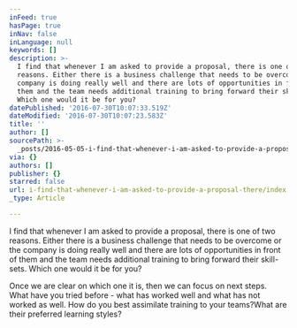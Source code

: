 ```yaml
---
inFeed: true
hasPage: true
inNav: false
inLanguage: null
keywords: []
description: >-
  I find that whenever I am asked to provide a proposal, there is one of two
  reasons. Either there is a business challenge that needs to be overcome or the
  company is doing really well and there are lots of opportunities in front of
  them and the team needs additional training to bring forward their skill-sets.
  Which one would it be for you? 
datePublished: '2016-07-30T10:07:33.519Z'
dateModified: '2016-07-30T10:07:23.583Z'
title: ''
author: []
sourcePath: >-
  _posts/2016-05-05-i-find-that-whenever-i-am-asked-to-provide-a-proposal-there.md
via: {}
authors: []
publisher: {}
starred: false
url: i-find-that-whenever-i-am-asked-to-provide-a-proposal-there/index.html
_type: Article

---
```

I find that whenever I am asked to provide a proposal, there is one of two reasons. Either there is a business challenge that needs to be overcome or the company is doing really well and there are lots of opportunities in front of them and the team needs additional training to bring forward their skill-sets. Which one would it be for you? 

Once we are clear on which one it is, then we can focus on next steps. What have you tried before - what has worked well and what has not worked as well. How do you best assimilate training to your teams?What are their preferred learning styles?